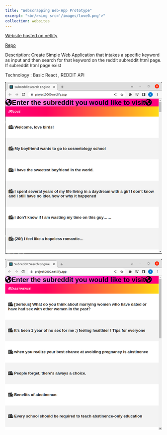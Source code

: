 ```yaml
---
title: "Webscrapping Web-App Prototype"
excerpt: "<br/><img src='/images/love0.png'>"
collection: websites
---
```


[Website hosted on netlify](https://project0000.netlify.app)

[Repo](https://github.com/yida-li/Reddit-Search-APP)

Description: Create Simple Web Application that intakes a specific keyword as input and then search for that keyword on the reddit subreddit html page.
If subreddit html page exist

Technology :  Basic React , REDDIT API


![til](/images/love1.png)

![til](/images/love2.png)

